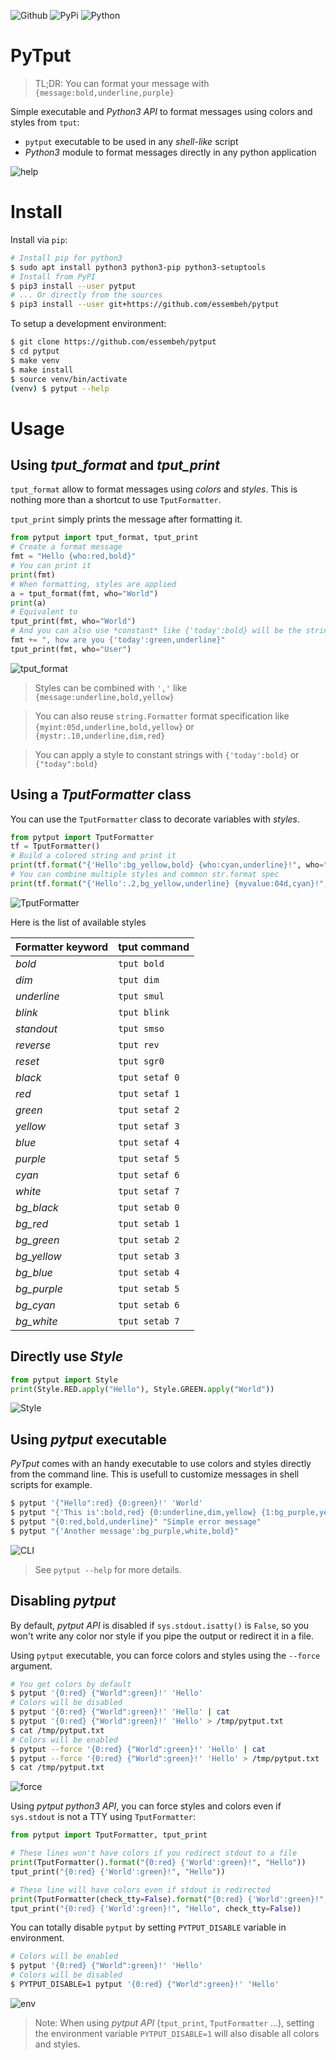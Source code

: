 
![Github](https://img.shields.io/github/tag/essembeh/pytput.svg)
![PyPi](https://img.shields.io/pypi/v/pytput.svg)
![Python](https://img.shields.io/pypi/pyversions/pytput.svg)



# PyTput

> TL;DR: You can format your message with `{message:bold,underline,purple}`
> 
Simple executable and *Python3 API* to format messages using colors and styles from `tput`:
- `pytput` executable to be used in any *shell-like* script
- *Python3* module to format messages directly in any python application

![help](images/help.png)


# Install

Install via `pip`:

```sh
# Install pip for python3
$ sudo apt install python3 python3-pip python3-setuptools
# Install from PyPI
$ pip3 install --user pytput
# ... Or directly from the sources
$ pip3 install --user git+https://github.com/essembeh/pytput
```

To setup a development environment:

```sh
$ git clone https://github.com/essembeh/pytput
$ cd pytput
$ make venv
$ make install
$ source venv/bin/activate
(venv) $ pytput --help
```

# Usage

## Using *tput_format* and *tput_print*

`tput_format` allow to format messages using *colors* and *styles*.
This is nothing more than a shortcut to use `TputFormatter`.

`tput_print` simply prints the message after formatting it.

```python
from pytput import tput_format, tput_print
# Create a format message
fmt = "Hello {who:red,bold}"
# You can print it
print(fmt)
# When formatting, styles are applied
a = tput_format(fmt, who="World")
print(a)
# Equivalent to
tput_print(fmt, who="World")
# And you can also use *constant* like {'today':bold} will be the string "today" with bold style applied
fmt += ", how are you {'today':green,underline}"
tput_print(fmt, who="User")
```
![tput_format](images/tput_format.png)

> Styles can be combined with `','` like `{message:underline,bold,yellow}`

> You can also reuse `string.Formatter` format specification like `{myint:05d,underline,bold,yellow}` or `{mystr:.10,underline,dim,red}`

> You can apply a style to constant strings with `{'today':bold}` or `{"today":bold}`

## Using a *TputFormatter* class

You can use the `TputFormatter` class to decorate variables with *styles*.

```python
from pytput import TputFormatter
tf = TputFormatter()
# Build a colored string and print it
print(tf.format("{'Hello':bg_yellow,bold} {who:cyan,underline}!", who="World"))
# You can combine multiple styles and common str.format spec
print(tf.format("{'Hello':.2,bg_yellow,underline} {myvalue:04d,cyan}!", myvalue=42))
```

![TputFormatter](images/formatter.png)

Here is the list of available styles

| Formatter keyword | tput command   |
| ----------------- | -------------- |
| *bold*            | `tput bold`    |
| *dim*             | `tput dim`     |
| *underline*       | `tput smul`    |
| *blink*           | `tput blink`   |
| *standout*        | `tput smso`    |
| *reverse*         | `tput rev`     |
| *reset*           | `tput sgr0`    |
| *black*           | `tput setaf 0` |
| *red*             | `tput setaf 1` |
| *green*           | `tput setaf 2` |
| *yellow*          | `tput setaf 3` |
| *blue*            | `tput setaf 4` |
| *purple*          | `tput setaf 5` |
| *cyan*            | `tput setaf 6` |
| *white*           | `tput setaf 7` |
| *bg_black*        | `tput setab 0` |
| *bg_red*          | `tput setab 1` |
| *bg_green*        | `tput setab 2` |
| *bg_yellow*       | `tput setab 3` |
| *bg_blue*         | `tput setab 4` |
| *bg_purple*       | `tput setab 5` |
| *bg_cyan*         | `tput setab 6` |
| *bg_white*        | `tput setab 7` |


## Directly use *Style*


```python
from pytput import Style
print(Style.RED.apply("Hello"), Style.GREEN.apply("World"))
```
![Style](images/style.png)


## Using *pytput* executable

*PyTput* comes with an handy executable to use colors and styles directly from the command line. This is usefull to customize messages in shell scripts for example.

```sh
$ pytput '{"Hello":red} {0:green}!' 'World'
$ pytput "{'This is':bold,red} {0:underline,dim,yellow} {1:bg_purple,yellow,bold}" "a message" "with styles ;)"
$ pytput "{0:red,bold,underline}" "Simple error message"
$ pytput "{'Another message':bg_purple,white,bold}"
```

![CLI](images/cli.png)

> See `pytput --help` for more details.

## Disabling *pytput*

By default, *pytput API* is disabled if `sys.stdout.isatty()` is `False`, so you won't write any color nor style if you pipe the output or redirect it in a file.

Using `pytput` executable, you can force colors and styles using the `--force` argument.

```sh
# You get colors by default
$ pytput '{0:red} {"World":green}!' 'Hello'
# Colors will be disabled
$ pytput '{0:red} {"World":green}!' 'Hello' | cat 
$ pytput '{0:red} {"World":green}!' 'Hello' > /tmp/pytput.txt
$ cat /tmp/pytput.txt
# Colors will be enabled
$ pytput --force '{0:red} {"World":green}!' 'Hello' | cat 
$ pytput --force '{0:red} {"World":green}!' 'Hello' > /tmp/pytput.txt
$ cat /tmp/pytput.txt
```

![force](images/force.png)

Using *pytput python3 API*, you can force styles and colors even if `sys.stdout` is not a TTY using `TputFormatter`:
```python
from pytput import TputFormatter, tput_print

# These lines won't have colors if you redirect stdout to a file
print(TputFormatter().format("{0:red} {'World':green}!", "Hello"))
tput_print("{0:red} {'World':green}!", "Hello"))

# These line will have colors even if stdout is redirected 
print(TputFormatter(check_tty=False).format("{0:red} {'World':green}!", "Hello"))
tput_print("{0:red} {'World':green}!", "Hello", check_tty=False))
```

You can totally disable `pytput` by setting `PYTPUT_DISABLE` variable in environment.
```sh
# Colors will be enabled
$ pytput '{0:red} {"World":green}!' 'Hello'
# Colors will be disabled
$ PYTPUT_DISABLE=1 pytput '{0:red} {"World":green}!' 'Hello'
```
![env](images/env.png)

> Note: When using *pytput API* (`tput_print`, `TputFormatter` ...), setting the environment variable `PYTPUT_DISABLE=1` will also disable all colors and styles.